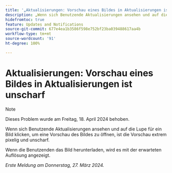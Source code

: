 ```yaml
---
title: '„Aktualisierungen: Vorschau eines Bildes in Aktualisierungen ist unscharf“'
description: „Wenn sich Benutzende Aktualisierungen ansehen und auf die Lupe für ein Bild klicken, um eine Vorschau des Bildes zu öffnen, ist die Vorschau extrem pixelig und unscharf.“
hidefromtoc: true
feature: Updates and Notifications
source-git-commit: 677e4ea1b3586f598e752bf23ba039488617aa4b
workflow-type: tm+mt
source-wordcount: '91'
ht-degree: 100%

---
```



# Aktualisierungen: Vorschau eines Bildes in Aktualisierungen ist unscharf

>[!NOTE]
>
>Dieses Problem wurde am Freitag, 18. April 2024 behoben.


Wenn sich Benutzende Aktualisierungen ansehen und auf die Lupe für ein Bild klicken, um eine Vorschau des Bildes zu öffnen, ist die Vorschau extrem pixelig und unscharf.

Wenn die Benutzenden das Bild herunterladen, wird es mit der erwarteten Auflösung angezeigt.

_Erste Meldung am Donnerstag, 27. März 2024._

